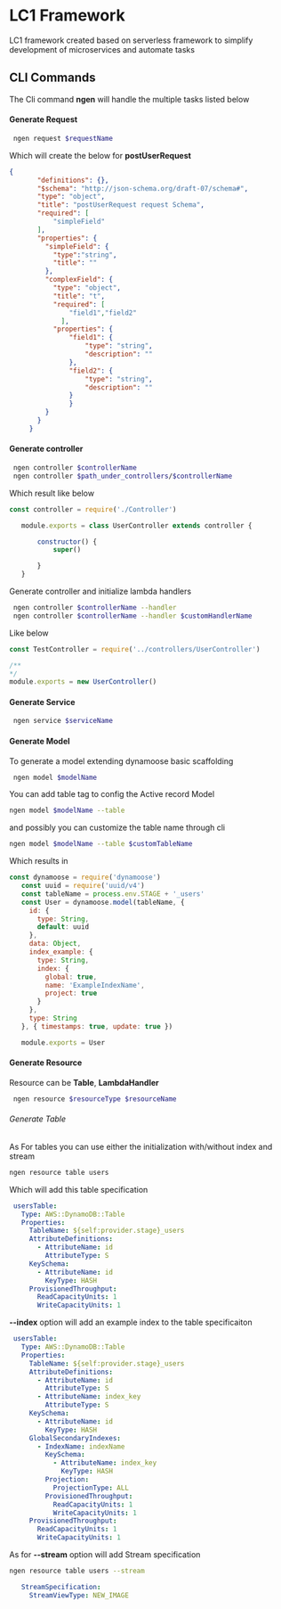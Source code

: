 # LC1 Framework

LC1 framework created based on serverless framework to simplify development of microservices and automate tasks

## CLI Commands
The Cli command **ngen** will handle the multiple tasks listed below

#### Generate Request
```sh
 ngen request $requestName 
 ```
 Which will create the below for **postUserRequest**
 ```json
 {
        "definitions": {},
        "$schema": "http://json-schema.org/draft-07/schema#",
        "type": "object",
        "title": "postUserRequest request Schema",
        "required": [
            "simpleField"
        ],
        "properties": {
          "simpleField": {
            "type":"string",
            "title": ""
          },
          "complexField": {
            "type": "object",
            "title": "t",
            "required": [
                "field1","field2"
              ],
            "properties": {
                "field1": {
                    "type": "string",
                    "description": ""
                },
                "field2": {
                    "type": "string",
                    "description": ""
                }
                }
          }  
        }
      }
```

#### Generate controller

```sh
 ngen controller $controllerName
 ngen controller $path_under_controllers/$controllerName
 ```
 Which result like below
 ```javascript
 const controller = require('./Controller')

    module.exports = class UserController extends controller {

        constructor() {
            super()

        }
    }
```
 Generate controller and initialize lambda handlers

```sh
 ngen controller $controllerName --handler
 ngen controller $controllerName --handler $customHandlerName
 ```
 Like below
 ```javascript
 const TestController = require('../controllers/UserController')

/**
 */   
module.exports = new UserController()
```

 #### Generate Service
```sh
 ngen service $serviceName
 ```
 #### Generate Model
 To generate a model extending dynamoose basic scaffolding
```sh
 ngen model $modelName
 ```
 You can add table tag to config the Active record Model
 ```sh
 ngen model $modelName --table
 ```
 and possibly you can customize the table name through cli
 ```sh
 ngen model $modelName --table $customTableName
 ```
 Which results in
 ```javascript
 const dynamoose = require('dynamoose')
    const uuid = require('uuid/v4')
    const tableName = process.env.STAGE + '_users'
    const User = dynamoose.model(tableName, {
      id: {
        type: String,
        default: uuid
      },
      data: Object,
      index_example: {
        type: String,
        index: {
          global: true,
          name: 'ExampleIndexName',
          project: true
        }
      },
      type: String
    }, { timestamps: true, update: true }) 

    module.exports = User
```

#### Generate Resource
Resource can be **Table**, **LambdaHandler**
```sh
 ngen resource $resourceType $resourceName
 ```
 ###### Generate Table
 As For tables you can use either the initialization with/without index and stream
 ```sh
 ngen resource table users
 ```
 Which will add this table specification
 ```yml
  usersTable:
    Type: AWS::DynamoDB::Table
    Properties:
      TableName: ${self:provider.stage}_users
      AttributeDefinitions:
        - AttributeName: id
          AttributeType: S
      KeySchema:
        - AttributeName: id
          KeyType: HASH
      ProvisionedThroughput:
        ReadCapacityUnits: 1
        WriteCapacityUnits: 1
 ```
 **--index** option will add an example index to the table specificaiton
 ```yml
  usersTable:
    Type: AWS::DynamoDB::Table
    Properties:
      TableName: ${self:provider.stage}_users
      AttributeDefinitions:
        - AttributeName: id
          AttributeType: S
        - AttributeName: index_key
          AttributeType: S
      KeySchema:
        - AttributeName: id
          KeyType: HASH
      GlobalSecondaryIndexes:
        - IndexName: indexName
          KeySchema:
            - AttributeName: index_key
              KeyType: HASH
          Projection:
            ProjectionType: ALL
          ProvisionedThroughput:
            ReadCapacityUnits: 1
            WriteCapacityUnits: 1
      ProvisionedThroughput:
        ReadCapacityUnits: 1
        WriteCapacityUnits: 1
 ```
 As for **--stream** option will add Stream specification
  ```sh
 ngen resource table users --stream
 ```
 ```yml
    StreamSpecification:
      StreamViewType: NEW_IMAGE

 ```
